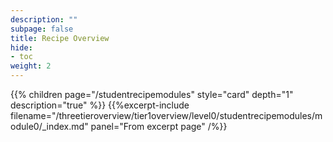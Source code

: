 ```yaml
---
description: ""
subpage: false
title: Recipe Overview
hide:
- toc
weight: 2
---
```


{{% children page="/studentrecipemodules" style="card" depth="1"  description="true" %}}
{{%excerpt-include filename="/threetieroverview/tier1overview/level0/studentrecipemodules/module0/_index.md" panel="From excerpt page" /%}}